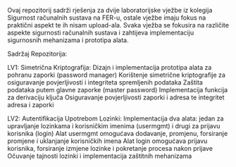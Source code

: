 Ovaj repozitorij sadrži rješenja za dvije laboratorijske vježbe iz kolegija Sigurnost računalnih sustava na FER-u, ostale vježbe imaju fokus na praktični aspekt te ih nisam upload-ala. Svaka vježba se fokusira na različite aspekte sigurnosti računalnih sustava i zahtijeva implementaciju sigurnosnih mehanizama i prototipa alata.

Sadržaj Repozitorija:

LV1: Simetrična Kriptografija:
Dizajn i implementacija prototipa alata za pohranu zaporki (password manager)
Korištenje simetrične kriptografije za osiguravanje povjerljivosti i integriteta spremljenih podataka
Zaštita podataka putem glavne zaporke (master password)
Implementacija funkcija za derivaciju ključa
Osiguravanje povjerljivosti zaporki i adresa te integritet adresa i zaporki

LV2: Autentifikacija Upotrebom Lozinki:
Implementacija dva alata: jedan za upravljanje lozinkama i korisničkim imenima (usermgmt) i drugi za prijavu korisnika (login)
Alat usermgmt omogućava dodavanje, promjenu, forsiranje promjene i uklanjanje korisničkih imena
Alat login omogućava prijavu korisnika, forsiranje izmjene lozinke i pokretanje procesa nakon prijave
Očuvanje tajnosti lozinki i implementacija zaštitnih mehanizama

